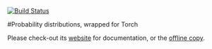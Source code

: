 [![Build Status](https://travis-ci.org/deepmind/torch-distributions.svg)](https://travis-ci.org/deepmind/torch-distributions)

#Probability distributions, wrapped for Torch

Please check-out its [website](http://deepmind.github.io/torch-distributions) for documentation, or the [offline copy](doc/html/index.html).
